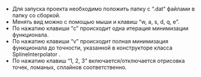 - Для запуска проекта необходимо положить папку с “.dat“ файлами в папку со сборкой.
- Менять вид можно с помощью мыши и клавиш “w, a, s, d, q, e”. 
- По нажатию клавиши “c” происходит одна итерация минимизации функционала.
- По нажатию клавиши “v” происходит полная минимизация функционала до точности, указанной в конструкторе класса SplineInterpolator .
- По нажатию клавиш “1, 2, 3” включается/отключается отрисовка точек, ломаных, сплайнов соответственно. 